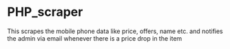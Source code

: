 # PHP_scraper
This scrapes the mobile phone data like price, offers, name etc. and notifies the admin via email whenever there is a price drop in the item
